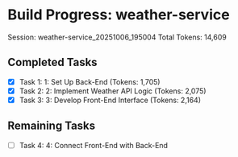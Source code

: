 # Build Progress: weather-service
Session: weather-service_20251006_195004
Total Tokens: 14,609

## Completed Tasks
- [x] Task 1: 1: Set Up Back-End (Tokens: 1,705)
- [x] Task 2: 2: Implement Weather API Logic (Tokens: 2,075)
- [x] Task 3: 3: Develop Front-End Interface (Tokens: 2,164)

## Remaining Tasks
- [ ] Task 4: 4: Connect Front-End with Back-End
